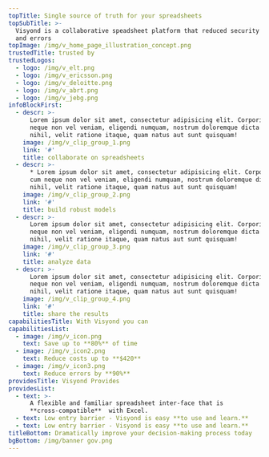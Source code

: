 ```yaml
---
topTitle: Single source of truth for your spreadsheets
topSubTitle: >-
  Visyond is a collaborative speadsheet platform that reduced security threats
  and errors
topImage: /img/v_home_page_illustration_concept.png
trustedTitle: trusted by
trustedLogos:
  - logo: /img/v_elt.png
  - logo: /img/v_ericsson.png
  - logo: /img/v_deloitte.png
  - logo: /img/v_abrt.png
  - logo: /img/v_jebg.png
infoBlockFirst:
  - descr: >-
      Lorem ipsum dolor sit amet, consectetur adipisicing elit. Corporis rem cum
      neque non vel veniam, eligendi numquam, nostrum doloremque dicta modi
      nihil, velit ratione itaque, quam natus aut sunt quisquam!
    image: /img/v_clip_group_1.png
    link: '#'
    title: collaborate on spreadsheets
  - descr: >-
      * Lorem ipsum dolor sit amet, consectetur adipisicing elit. Corporis rem
      cum neque non vel veniam, eligendi numquam, nostrum doloremque dicta modi
      nihil, velit ratione itaque, quam natus aut sunt quisquam!
    image: /img/v_clip_group_2.png
    link: '#'
    title: build robust models
  - descr: >-
      Lorem ipsum dolor sit amet, consectetur adipisicing elit. Corporis rem cum
      neque non vel veniam, eligendi numquam, nostrum doloremque dicta modi
      nihil, velit ratione itaque, quam natus aut sunt quisquam!
    image: /img/v_clip_group_3.png
    link: '#'
    title: analyze data
  - descr: >-
      Lorem ipsum dolor sit amet, consectetur adipisicing elit. Corporis rem cum
      neque non vel veniam, eligendi numquam, nostrum doloremque dicta modi
      nihil, velit ratione itaque, quam natus aut sunt quisquam!
    image: /img/v_clip_group_4.png
    link: '#'
    title: share the results
capabilitiesTitle: With Visyond you can
capabilitiesList:
  - image: /img/v_icon.png
    text: Save up to **80%** of time
  - image: /img/v_icon2.png
    text: Reduce costs up to **$420**
  - image: /img/v_icon3.png
    text: Reduce errors by **90%**
providesTitle: Visyond Provides
providesList:
  - text: >-
      A flexible and familiar spreadsheet inter-face that is
      **cross-compatible**  with Excel.
  - text: Low entry barrier - Visyond is easy **to use and learn.**
  - text: Low entry barrier - Visyond is easy **to use and learn.**
titleBottom: Dramatically improve your decision-making process today
bgBottom: /img/banner gov.png
---
```


